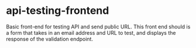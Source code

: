 # api-testing-frontend
Basic front-end for testing API and send public URL. This front end should is a form that takes in an email address and URL to test, and displays the response of the validation endpoint.
